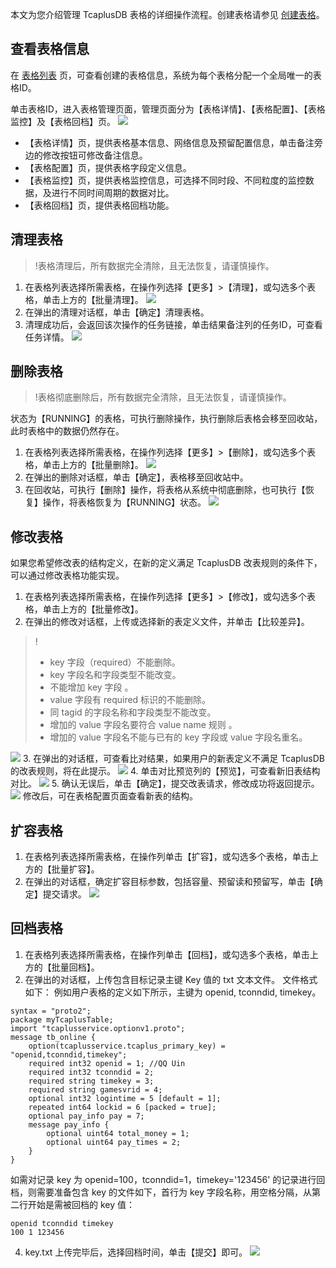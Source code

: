 本文为您介绍管理 TcaplusDB 表格的详细操作流程。创建表格请参见 [创建表格](https://cloud.tencent.com/document/product/596/38808)。

## 查看表格信息
在 [表格列表](https://console.cloud.tencent.com/tcaplusdb/table) 页，可查看创建的表格信息，系统为每个表格分配一个全局唯一的表格ID。

单击表格ID，进入表格管理页面，管理页面分为【表格详情】、【表格配置】、【表格监控】及【表格回档】页。
![](https://main.qcloudimg.com/raw/77f731573bae3b94b5fc5b527fe20ab8.png)
- 【表格详情】页，提供表格基本信息、网络信息及预留配置信息，单击备注旁边的修改按钮可修改备注信息。
- 【表格配置】页，提供表格字段定义信息。
- 【表格监控】页，提供表格监控信息，可选择不同时段、不同粒度的监控数据，及进行不同时间周期的数据对比。
- 【表格回档】页，提供表格回档功能。

## 清理表格
>!表格清理后，所有数据完全清除，且无法恢复，请谨慎操作。

1. 在表格列表选择所需表格，在操作列选择【更多】>【清理】，或勾选多个表格，单击上方的【批量清理】。
![](https://main.qcloudimg.com/raw/ee62bd392900e5f7d6e133c7a388c276.png)
2. 在弹出的清理对话框，单击【确定】清理表格。
3. 清理成功后，会返回该次操作的任务链接，单击结果备注列的任务ID，可查看任务详情。
![](https://main.qcloudimg.com/raw/c1cd897d3ee8b05106689b7f079069fb.png)

## 删除表格
>!表格彻底删除后，所有数据完全清除，且无法恢复，请谨慎操作。
>
状态为【RUNNING】的表格，可执行删除操作，执行删除后表格会移至回收站，此时表格中的数据仍然存在。

1. 在表格列表选择所需表格，在操作列选择【更多】>【删除】，或勾选多个表格，单击上方的【批量删除】。
![](https://main.qcloudimg.com/raw/4b841ec9359e7ef0dec61bd482c390e4.png)
2. 在弹出的删除对话框，单击【确定】，表格移至回收站中。
3. 在回收站，可执行【删除】操作，将表格从系统中彻底删除，也可执行【恢复】操作，将表格恢复为【RUNNING】状态。
![](https://main.qcloudimg.com/raw/9f8cbba52350db23116af16f48195a24.png)

## 修改表格
如果您希望修改表的结构定义，在新的定义满足 TcaplusDB 改表规则的条件下，可以通过修改表格功能实现。
1. 在表格列表选择所需表格，在操作列选择【更多】>【修改】，或勾选多个表格，单击上方的【批量修改】。
2. 在弹出的修改对话框，上传或选择新的表定义文件，并单击【比较差异】。
>! 
>- key 字段（required）不能删除。
>- key 字段名和字段类型不能改变。
>- 不能增加 key 字段 。
>- value 字段有 required 标识的不能删除。
>- 同 tagid 的字段名称和字段类型不能改变。
>- 增加的 value 字段名要符合 value name 规则 。
>- 增加的 value 字段名不能与已有的 key 字段或 value 字段名重名。
>
![](https://main.qcloudimg.com/raw/b1ca9a7c29824d6f8c75442d538e0f0d.png)
3. 在弹出的对话框，可查看比对结果，如果用户的新表定义不满足 TcaplusDB 的改表规则，将在此提示。
![](https://main.qcloudimg.com/raw/2d088531c0a33cac9777e04f3db58711.png)
4. 单击对比预览列的【预览】，可查看新旧表结构对比。
![](https://main.qcloudimg.com/raw/08a4a67bfc8e4134dad040cd38c94dd3.png)
5. 确认无误后，单击【确定】，提交改表请求，修改成功将返回提示。
![](https://main.qcloudimg.com/raw/ea94419e22af5e3fa8eba43493ee7fc1.png)
   修改后，可在表格配置页面查看新表的结构。

## 扩容表格
1. 在表格列表选择所需表格，在操作列单击【扩容】，或勾选多个表格，单击上方的【批量扩容】。
2. 在弹出的对话框，确定扩容目标参数，包括容量、预留读和预留写，单击【确定】提交请求。
![](https://main.qcloudimg.com/raw/d8b28ab3aee482a4bd3b49db48e14e3d.png)

## 回档表格
1. 在表格列表选择所需表格，在操作列单击【回档】，或勾选多个表格，单击上方的【批量回档】。
2. 在弹出的对话框，上传包含目标记录主键 Key 值的 txt 文本文件。
   文件格式如下：
   例如用户表格的定义如下所示，主键为 openid, tconndid, timekey。
```
syntax = "proto2";
package myTcaplusTable;
import "tcaplusservice.optionv1.proto";
message tb_online {
    option(tcaplusservice.tcaplus_primary_key) = "openid,tconndid,timekey";
    required int32 openid = 1; //QQ Uin
    required int32 tconndid = 2;
    required string timekey = 3;
    required string gamesvrid = 4;
	optional int32 logintime = 5 [default = 1];
    repeated int64 lockid = 6 [packed = true]; 
	optional pay_info pay = 7;
	message pay_info {
		optional uint64 total_money = 1;
		optional uint64 pay_times = 2;
	}
}
```
如需对记录 key 为 openid=100，tconndid=1，timekey='123456' 的记录进行回档，则需要准备包含 key 的文件如下，首行为 key 字段名称，用空格分隔，从第二行开始是需被回档的 key 值：
```
openid tconndid timekey
100 1 123456
```
4. key.txt 上传完毕后，选择回档时间，单击【提交】即可。
![](https://main.qcloudimg.com/raw/928e1c4380cf019250a9e3d0b85e2984.png)
